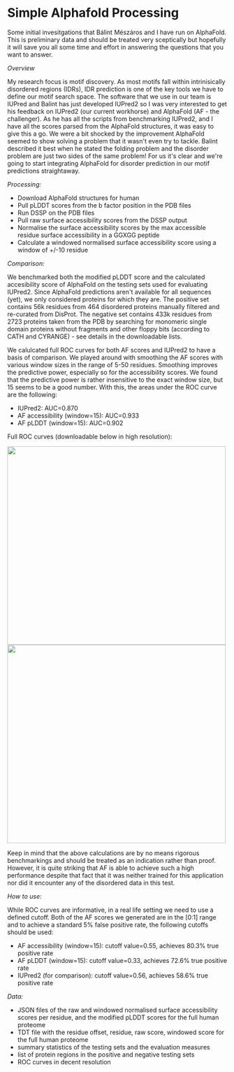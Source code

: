 # Simple Alphafold Processing

Some initial invesitgations that Bálint Mészáros and I have run on AlphaFold. This is preliminary data and should be treated very sceptically but hopefully it will save you all some time and effort in answering the questions that you want to answer.

*Overview*

My research focus is motif discovery. As most motifs fall within intrinisically disordered regions (IDRs), IDR prediction is one of the key tools we have to define our motif search space. The software that we use in our team is IUPred and Balint has just developed IUPred2 so I was very interested to get his feedback on IUPred2 (our current workhorse) and AlphaFold (AF - the challenger). As he has all the scripts from benchmarking IUPred2, and I have all the scores parsed from the AlphaFold structures, it was easy to give this a go. We were a bit shocked by the improvement AlphaFold seemed to show solving a problem that it wasn't even try to tackle. Balint described it best when he stated the folding problem and the disorder problem are just two sides of the same problem! For us it's clear and we're going to start integrating AlphaFold for disorder prediction in our motif predictions straightaway.

*Processing:*
- Download AlphaFold structures for human
- Pull pLDDT scores from the b factor position in the PDB files
- Run DSSP on the PDB files
- Pull raw surface accessibility scores from the DSSP output 
- Normalise the surface accessibility scores by the max accessible residue surface accessibility in a GGXGG peptide
- Calculate a windowed normalised surface accessibility score using a window of +/-10 residue

*Comparison:*

We benchmarked both the modified pLDDT score and the calculated accesibility score of AlphaFold on the testing sets used for evaluating IUPred2. Since AlphaFold predictions aren't available for all sequences (yet), we only considered proteins for which they are. The positive set contains 56k residues from 464 disordered proteins manually filtered and re-curated from DisProt. The negative set contains 433k residues from 2723 proteins taken from the PDB by searching for monomeric single domain proteins without fragments and other floppy bits (according to CATH and CYRANGE) - see details in the downloadable lists.

We calulcated full ROC curves for both AF scores and IUPred2 to have a basis of comparison. We played around with smoothing the AF scores with various window sizes in the range of 5-50 residues. Smoothing improves the predictive power, especially so for the accessibility scores. We found that the predictive power is rather insensitive to the exact window size, but 15 seems to be a good number. With this, the areas under the ROC curve are the following:
- IUPred2: AUC=0.870
- AF accessibility (window=15): AUC=0.933
- AF pLDDT (window=15): AUC=0.902

Full ROC curves (downloadable below in high resolution):

<img src="https://user-images.githubusercontent.com/14313974/126916867-fd5f2b91-0c0d-4413-a30c-4116f9b5b6d4.png" width="500" height="454"><img src="https://user-images.githubusercontent.com/14313974/126916884-4f41405c-e675-4750-87f0-3d4b4e294d9b.png" width="500" height="454">

Keep in mind that the above calculations are by no means rigorous benchmarkings and should be treated as an indication rather than proof. However, it is quite striking that AF is able to achieve such a high performance despite that fact that it was neither trained for this application nor did it encounter any of the disordered data in this test.

*How to use:*

While ROC curves are informative, in a real life setting we need to use a defined cutoff. Both of the AF scores we generated are in the [0:1] range and to achieve a standard 5% false positive rate, the following cutoffs should be used:
- AF accessibility (window=15): cutoff value=0.55, achieves 80.3% true positive rate
- AF pLDDT (window=15): cutoff value=0.33, achieves 72.6% true positive rate
- IUPred2 (for comparison): cutoff value=0.56, achieves 58.6% true positive rate


*Data:*
- JSON files of the raw and windowed normalised surface accessibility scores per residue, and the modified pLDDT scores for the full human proteome
- TDT file with the residue offset, residue, raw score, windowed score for the full human proteome
- summary statistics of the testing sets and the evaluation measures
- list of protein regions in the positive and negative testing sets
- ROC curves in decent resolution
